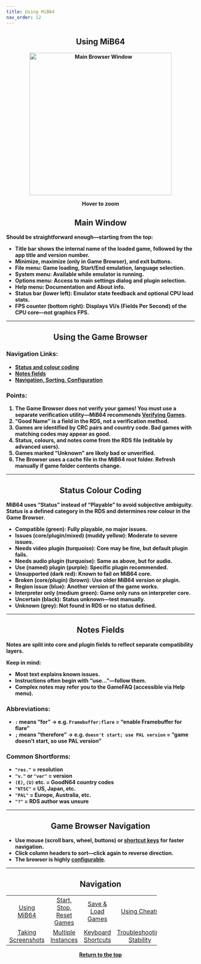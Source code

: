 ```yaml
---
title: Using MiB64
nav_order: 12
---
```


<!-- This one is the best to use for all situations. -->        
<style>
.zoom-pair {
  display: flex;
  gap: 12px;
  align-items: flex-end;
  justify-content: flex-start;
  position: relative;
  margin-left: auto;
  margin-right: auto;
  width: max-content;
  text-align: left;
}

.zoom-on-hover {
  display: inline-block;
  position: relative;
}

.zoom-on-hover img {
  display: block;
  cursor: zoom-in;
  transition: transform 0.3s ease;
  position: relative;
  z-index: 1;
  transform-origin: left center;
}

.zoom-on-hover:hover img {
  transform: scale(1.5);
}

.zoom-pair .zoom-on-hover:first-child:hover img {
  z-index: 9999;
}

.zoom-pair .zoom-on-hover:last-child:hover img {
  z-index: 100;
}

/* Final fix for standalone zoomable images */
.zoom-single {
  display: block;
  margin-left: auto;
  margin-right: auto;
  width: max-content;
  text-align: center;
}

.zoom-single:hover img {
  transform: scale(1.5);
  transform-origin: center center;
  z-index: 999;
}
</style>

## <center><b>Using MiB64</b></center>
<b>

<div class="zoom-single">
  <div class="zoom-on-hover">
    <img src="/manual/asset/images/browser.png" alt="Main Browser Window" width="380" />
  </div>
  <p><strong>Hover to zoom</strong></p>
</div>
<!-- ClauseEcho: Interactive Image -->

## <center><b>Main Window</b></center>
<b>

Should be straightforward enough—starting from the top:

- Title bar shows the internal name of the loaded game, followed by the app title and version number.  
- Minimize, maximize (only in Game Browser), and exit buttons.  
- **File menu**: Game loading, Start/End emulation, language selection.  
- **System menu**: Available while emulator is running.  
- **Options menu**: Access to main settings dialog and plugin selection.  
- **Help menu**: Documentation and About info.  
- **Status bar** (lower left): Emulator state feedback and optional CPU load stats.  
- **FPS counter** (bottom right): Displays VI/s (Fields Per Second) of the CPU core—not graphics FPS.

---

## <center><b>Using the Game Browser</b></center>
<b>

### Navigation Links:
- [Status and colour coding](#status)  
- [Notes fields](#notes)  
- [Navigation, Sorting, Configuration](#navigation)

### Points:
1. The Game Browser does not verify your games! You **must** use a separate verification utility—MiB64 recommends [Verifying Games](verify-games).  
2. “Good Name” is a field in the RDS, not a verification method.  
3. Games are identified by CRC pairs and country code. Bad games with matching codes may appear as good.  
4. Status, colours, and notes come from the RDS file (editable by advanced users).  
5. Games marked “Unknown” are likely bad or unverified.  
6. The Browser uses a cache file in the MiB64 root folder. Refresh manually if game folder contents change.

---

## <center><b>Status Colour Coding</b></center>
<b>

MiB64 uses “Status” instead of “Playable” to avoid subjective ambiguity. Status is a defined category in the RDS and determines row colour in the Game Browser.

- **Compatible** (green): Fully playable, no major issues.  
- **Issues (core/plugin/mixed)** (muddy yellow): Moderate to severe issues.  
- **Needs video plugin** (turquoise): Core may be fine, but default plugin fails.  
- **Needs audio plugin** (turquoise): Same as above, but for audio.  
- **Use (named) plugin** (purple): Specific plugin recommended.  
- **Unsupported** (dark red): Known to fail on MiB64 core.  
- **Broken (core/plugin)** (brown): Use older MiB64 version or plugin.  
- **Region issue** (blue): Another version of the game works.  
- **Interpreter only** (medium green): Game only runs on interpreter core.  
- **Uncertain** (black): Status unknown—test manually.  
- **Unknown** (grey): Not found in RDS or no status defined.

---

## <center><b>Notes Fields</b></center>
<b>

Notes are split into core and plugin fields to reflect separate compatibility layers.

Keep in mind:
- Most text explains known issues.  
- Instructions often begin with “use…”—follow them.  
- Complex notes may refer you to the GameFAQ (accessible via Help menu).

### Abbreviations:
- `:` means “for” → e.g. `Framebuffer:flare` = “enable Framebuffer for flare”  
- `;` means “therefore” → e.g. `doesn't start; use PAL version` = “game doesn’t start, so use PAL version”

### Common Shortforms:
- `"res."` = resolution  
- `"v."` or `"ver"` = version  
- `(E)`, `(U)` etc. = GoodN64 country codes  
- `"NTSC"` = US, Japan, etc.  
- `"PAL"` = Europe, Australia, etc.  
- `"?"` = RDS author was unsure

---

## <center><b>Game Browser Navigation</b></center>
<b>

- Use mouse (scroll bars, wheel, buttons) or [shortcut keys](keyboard_shortcuts) for faster navigation.  
- Click column headers to sort—click again to reverse direction.  
- The browser is highly [configurable](#ROM_Browser).

---

## <center><b>Navigation</b></center>
<b>

<table align="center" style="width: 80%">
  <tr>
    <td style="text-align: center"><a href="using_mib64.html">Using MiB64</a></td>
    <td style="text-align: center"><a href="start_stop_reset_games.html">Start, Stop, Reset Games</a></td>
    <td style="text-align: center"><a href="save_load_games.html">Save &amp; Load Games</a></td>
    <td style="text-align: center"><a href="/cheats/">Using Cheats</a></td>
  </tr>
  <tr>
    <td style="text-align: center"><a href="taking_screenshots.html">Taking Screenshots</a></td>
    <td style="text-align: center"><a href="multiple_instances.html">Multiple Instances</a></td>
    <td style="text-align: center"><a href="keyboard_shortcuts.html">Keyboard Shortcuts</a></td>
    <td style="text-align: center"><a href="using_mib64_troubleshooting_stability.html">Troubleshooting Stability</a></td>
  </tr>
</table>

<p style="text-align:center"><a href="#">Return to the top</a></p>

<!-- ClauseEcho: Using MiB64 Protocol Activated -->
